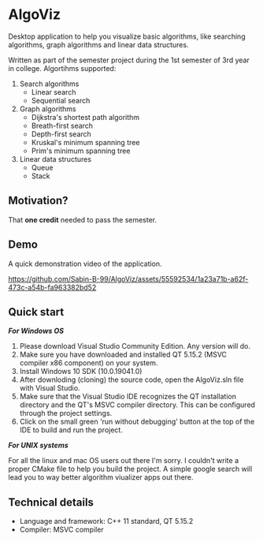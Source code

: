 # AlgoViz

Desktop application to help you visualize basic algorithms, like searching algorithms, graph algorithms and linear data structures.

Written as part of the semester project during the 1st semester of 3rd year in college. 
Algortihms supported:
1. Search algorithms
    * Linear search
    * Sequential search
2. Graph algorithms
    * Dijkstra's shortest path algorithm
    * Breath-first search
    * Depth-first search
    * Kruskal's minimum spanning tree
    * Prim's minimum spanning tree
3. Linear data structures
    * Queue
    * Stack

## Motivation?
That **one credit** needed to pass the semester.

## Demo
A quick demonstration video of the application.


https://github.com/Sabin-B-99/AlgoViz/assets/55592534/1a23a71b-a62f-473c-a54b-fa963382bd52




## Quick start
**_For Windows OS_**

1. Please download Visual Studio Community Edition. Any version will do.
2. Make sure you have downloaded and installed QT 5.15.2 (MSVC compiler x86 component) on your system. 
3. Install Windows 10 SDK (10.0.19041.0)
4. After downloding (cloning) the source code, open the AlgoViz.sln file with Visual Studio.
5. Make sure that the Visual Studio IDE recognizes the QT installation directory and the QT's MSVC compiler directory. This can be configured through the project settings.
6. Click on the small green 'run without debugging' button at the top of the IDE to build and run the project.

**_For UNIX systems_**

For all the linux and mac OS users out there I'm sorry. I couldn't write a proper CMake file to help you build the project. A simple google search will lead you to way better algorithm viualizer apps out there. 

## Technical details
* Language and framework: C++ 11 standard, QT 5.15.2
* Compiler: MSVC compiler

